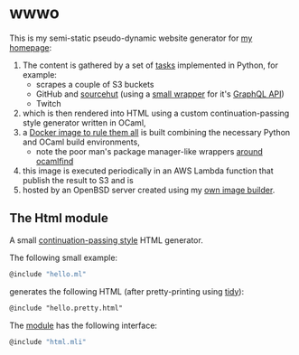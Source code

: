 # wwwo
This is my semi-static pseudo-dynamic website generator for [my homepage](https://rootmos.io):
1. The content is gathered by a set of [tasks](tasks) implemented in Python, for example:
   - scrapes a couple of S3 buckets
   - GitHub and [sourcehut](https://sr.ht/) (using a [small wrapper](tasks/src/tasks/sourcehut.py) for it's [GraphQL API](https://man.sr.ht/git.sr.ht/graphql.md))
   - Twitch
2. which is then rendered into HTML using a custom continuation-passing style generator written in OCaml,
3. a [Docker image to rule them all](Dockerfile) is built combining the necessary Python and OCaml build environments,
   - note the poor man's package manager-like wrappers [around ocamlfind](bin/buildml)
3. this image is executed periodically in an AWS Lambda function that publish the result to S3 and is
4. hosted by an OpenBSD server created using my [own image builder](https://github.com/rootmos/openbsd).

## The Html module
A small [continuation-passing style](https://en.wikipedia.org/wiki/Continuation-passing_style) HTML generator.

The following small example:
```ocaml
@include "hello.ml"
```
generates the following HTML (after pretty-printing using [tidy](http://www.html-tidy.org/)):
```html
@include "hello.pretty.html"
```

The [module](generator/src/html.ml) has the following interface:
```ocaml
@include "html.mli"
```
